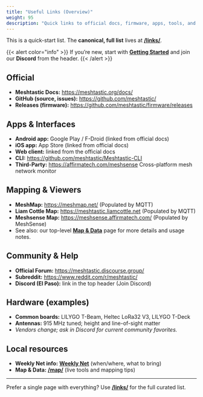 ```yaml
---
title: "Useful Links (Overview)"
weight: 95
description: "Quick links to official docs, firmware, apps, tools, and community resources."
---
```


This is a quick-start list. The **canonical, full list** lives at **[/links/](/links/)**.

{{< alert color="info" >}}
If you’re new, start with **[Getting Started](/docs/getting-started/)** and join our **Discord** from the header.
{{< /alert >}}

## Official
- **Meshtastic Docs:** <https://meshtastic.org/docs/>
- **GitHub (source, issues):** <https://github.com/meshtastic/>
- **Releases (firmware):** <https://github.com/meshtastic/firmware/releases>

## Apps & Interfaces
- **Android app:** Google Play / F-Droid (linked from official docs)
- **iOS app:** App Store (linked from official docs)
- **Web client:** linked from the official docs
- **CLI:** <https://github.com/meshtastic/Meshtastic-CLI>
- **Third-Party:** <https://affirmatech.com/meshsense> Cross-platform mesh network monitor

## Mapping & Viewers
- **MeshMap:** <https://meshmap.net/> (Populated by MQTT)
- **Liam Cottle Map:** <https://meshtastic.liamcottle.net> (Populated by MQTT)
- **Meshsense Map:** <https://meshsense.affirmatech.com/> (Populated by MeshSense)
- See also: our top-level **[Map & Data](/map/)** page for more details and usage notes.

## Community & Help
- **Official Forum:** <https://meshtastic.discourse.group/>
- **Subreddit:** <https://www.reddit.com/r/meshtastic/>
- **Discord (El Paso):** link in the top header (Join Discord)

## Hardware (examples)
- **Common boards:** LILYGO T-Beam, Heltec LoRa32 V3, LILYGO T-Deck
- **Antennas:** 915 MHz tuned; height and line-of-sight matter
- *Vendors change; ask in Discord for current community favorites.*

## Local resources
- **Weekly Net info:** **[Weekly Net](/docs/weekly-net/)** (when/where, what to bring)
- **Map & Data:** **[/map/](/map/)** (live tools and mapping tips)

---

Prefer a single page with everything? Use **[/links/](/links/)** for the full curated list.
